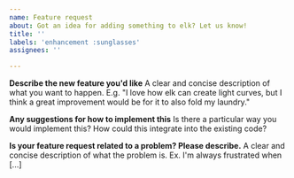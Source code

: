 ```yaml
---
name: Feature request
about: Got an idea for adding something to elk? Let us know!
title: ''
labels: 'enhancement :sunglasses'
assignees: ''

---
```


**Describe the new feature you'd like**
A clear and concise description of what you want to happen. E.g. "I love how elk can create light curves, but I think a great improvement would be for it to also fold my laundry."

**Any suggestions for how to implement this**
Is there a particular way you would implement this? How could this integrate into the existing code?

**Is your feature request related to a problem? Please describe.**
A clear and concise description of what the problem is. Ex. I'm always frustrated when [...]
